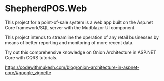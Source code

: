 # ShepherdPOS.Web
This project for a point-of-sale system is a web app built on the Asp.net Core framework/SQL server with the Mudblazor UI component.

This project intends to streamline the operation of any retail businesses by means of better reporting and monitoring of more recent data.


Try out this comprehensive knowledge on Onion Architecture in ASP.NET Core with CQRS tutorials.

https://codewithmukesh.com/blog/onion-architecture-in-aspnet-core/#google_vignette
